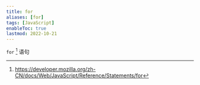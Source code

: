 ```yaml
---
title: for
aliases: [for]
tags: [JavaScript]
enableToc: true
lastmod: 2022-10-21
---
```


`for` [^1] 语句

[^1]: <https://developer.mozilla.org/zh-CN/docs/Web/JavaScript/Reference/Statements/for>
